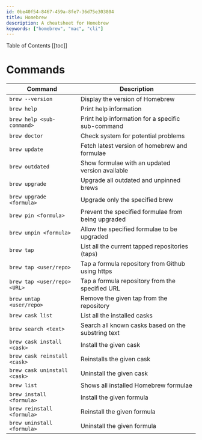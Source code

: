 ```yaml
---
id: 0be40f54-8467-459a-8fe7-36d75e303804
title: Homebrew
description: A cheatsheet for Homebrew
keywords: ["homebrew", "mac", "cli"]
---
```


Table of Contents
[[toc]]

# Commands

| Command | Description |
| --- | --- |
| `brew --version` | Display the version of Homebrew |
| `brew help` | Print help information |
| `brew help <sub-command>` | Print help information for a specific sub-command |
| `brew doctor` | Check system for potential problems |
| `brew update` | Fetch latest version of homebrew and formulae |
| `brew outdated` | Show formulae with an updated version available |
| `brew upgrade` | Upgrade all outdated and unpinned brews |
| `brew upgrade <formula>` | Upgrade only the specified brew |
| `brew pin <formula>` | Prevent the specified formulae from being upgraded |
| `brew unpin <formula>` | Allow the specified formulae to be upgraded |
| `brew tap` | List all the current tapped repositories (taps) |
| `brew tap <user/repo>` | Tap a formula repository from Github using https |
| `brew tap <user/repo> <URL>` | Tap a formula repository from the specified URL |
| `brew untap <user/repo>` | Remove the given tap from the repository |
| `brew cask list` | List all the installed casks |
| `brew search <text>` | Search all known casks based on the substring text |
| `brew cask install <cask>` | Install the given cask |
| `brew cask reinstall <cask>` | Reinstalls the given cask |
| `brew cask uninstall <cask>` | Uninstall the given cask |
| `brew list` | Shows all installed Homebrew formulae |
| `brew install <formula>` | Install the given formula |
| `brew reinstall <formula>` | Reinstall the given formula |
| `brew uninstall <formula>` | Uninstall the given formula |
